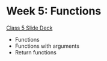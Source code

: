 
# Week 5: Functions



[Class 5 Slide Deck](https://docs.google.com/presentation/d/1XPYIM4Gn6JUb65Dax68Jj1h9smCoemS-yTkV0U_vIQQ/edit)

* Functions
* Functions with arguments
* Return functions
